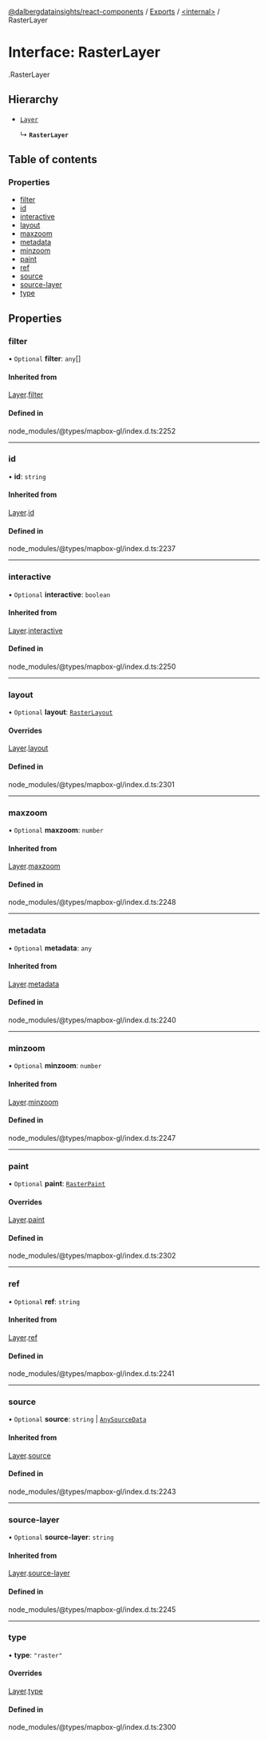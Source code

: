 [@dalbergdatainsights/react-components](../README.md) / [Exports](../modules.md) / [<internal\>](../modules/internal_.md) / RasterLayer

# Interface: RasterLayer

[<internal>](../modules/internal_.md).RasterLayer

## Hierarchy

- [`Layer`](internal_.Layer.md)

  ↳ **`RasterLayer`**

## Table of contents

### Properties

- [filter](internal_.RasterLayer.md#filter)
- [id](internal_.RasterLayer.md#id)
- [interactive](internal_.RasterLayer.md#interactive)
- [layout](internal_.RasterLayer.md#layout)
- [maxzoom](internal_.RasterLayer.md#maxzoom)
- [metadata](internal_.RasterLayer.md#metadata)
- [minzoom](internal_.RasterLayer.md#minzoom)
- [paint](internal_.RasterLayer.md#paint)
- [ref](internal_.RasterLayer.md#ref)
- [source](internal_.RasterLayer.md#source)
- [source-layer](internal_.RasterLayer.md#source-layer)
- [type](internal_.RasterLayer.md#type)

## Properties

### filter

• `Optional` **filter**: `any`[]

#### Inherited from

[Layer](internal_.Layer.md).[filter](internal_.Layer.md#filter)

#### Defined in

node_modules/@types/mapbox-gl/index.d.ts:2252

___

### id

• **id**: `string`

#### Inherited from

[Layer](internal_.Layer.md).[id](internal_.Layer.md#id)

#### Defined in

node_modules/@types/mapbox-gl/index.d.ts:2237

___

### interactive

• `Optional` **interactive**: `boolean`

#### Inherited from

[Layer](internal_.Layer.md).[interactive](internal_.Layer.md#interactive)

#### Defined in

node_modules/@types/mapbox-gl/index.d.ts:2250

___

### layout

• `Optional` **layout**: [`RasterLayout`](internal_.RasterLayout.md)

#### Overrides

[Layer](internal_.Layer.md).[layout](internal_.Layer.md#layout)

#### Defined in

node_modules/@types/mapbox-gl/index.d.ts:2301

___

### maxzoom

• `Optional` **maxzoom**: `number`

#### Inherited from

[Layer](internal_.Layer.md).[maxzoom](internal_.Layer.md#maxzoom)

#### Defined in

node_modules/@types/mapbox-gl/index.d.ts:2248

___

### metadata

• `Optional` **metadata**: `any`

#### Inherited from

[Layer](internal_.Layer.md).[metadata](internal_.Layer.md#metadata)

#### Defined in

node_modules/@types/mapbox-gl/index.d.ts:2240

___

### minzoom

• `Optional` **minzoom**: `number`

#### Inherited from

[Layer](internal_.Layer.md).[minzoom](internal_.Layer.md#minzoom)

#### Defined in

node_modules/@types/mapbox-gl/index.d.ts:2247

___

### paint

• `Optional` **paint**: [`RasterPaint`](internal_.RasterPaint.md)

#### Overrides

[Layer](internal_.Layer.md).[paint](internal_.Layer.md#paint)

#### Defined in

node_modules/@types/mapbox-gl/index.d.ts:2302

___

### ref

• `Optional` **ref**: `string`

#### Inherited from

[Layer](internal_.Layer.md).[ref](internal_.Layer.md#ref)

#### Defined in

node_modules/@types/mapbox-gl/index.d.ts:2241

___

### source

• `Optional` **source**: `string` \| [`AnySourceData`](../modules/internal_.md#anysourcedata)

#### Inherited from

[Layer](internal_.Layer.md).[source](internal_.Layer.md#source)

#### Defined in

node_modules/@types/mapbox-gl/index.d.ts:2243

___

### source-layer

• `Optional` **source-layer**: `string`

#### Inherited from

[Layer](internal_.Layer.md).[source-layer](internal_.Layer.md#source-layer)

#### Defined in

node_modules/@types/mapbox-gl/index.d.ts:2245

___

### type

• **type**: ``"raster"``

#### Overrides

[Layer](internal_.Layer.md).[type](internal_.Layer.md#type)

#### Defined in

node_modules/@types/mapbox-gl/index.d.ts:2300
